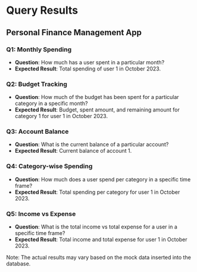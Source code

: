 # Query Results

## Personal Finance Management App

### Q1: Monthly Spending

- **Question**: How much has a user spent in a particular month?
- **Expected Result**: Total spending of user 1 in October 2023.

### Q2: Budget Tracking

- **Question**: How much of the budget has been spent for a particular category in a specific month?
- **Expected Result**: Budget, spent amount, and remaining amount for category 1 for user 1 in October 2023.

### Q3: Account Balance

- **Question**: What is the current balance of a particular account?
- **Expected Result**: Current balance of account 1.

### Q4: Category-wise Spending

- **Question**: How much does a user spend per category in a specific time frame?
- **Expected Result**: Total spending per category for user 1 in October 2023.

### Q5: Income vs Expense

- **Question**: What is the total income vs total expense for a user in a specific time frame?
- **Expected Result**: Total income and total expense for user 1 in October 2023.

Note: The actual results may vary based on the mock data inserted into the database.